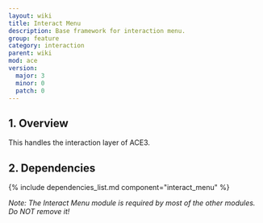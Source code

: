 ```yaml
---
layout: wiki
title: Interact Menu
description: Base framework for interaction menu.
group: feature
category: interaction
parent: wiki
mod: ace
version:
  major: 3
  minor: 0
  patch: 0
---
```


## 1. Overview

This handles the interaction layer of ACE3.

## 2. Dependencies

{% include dependencies_list.md component="interact_menu" %}

*Note: The Interact Menu module is required by most of the other modules. Do NOT remove it!*
